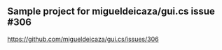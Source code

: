 ## Sample project for migueldeicaza/gui.cs issue #306

https://github.com/migueldeicaza/gui.cs/issues/306